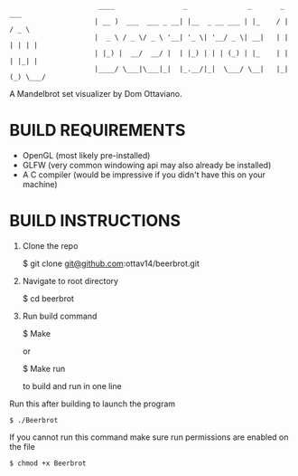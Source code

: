                           ____                 _               _       _       ___  
                         | __ )  ___  ___ _ __| |__  _ __ ___ | |_    / |     / _ \ 
                         |  _ \ / _ \/ _ \ '__| '_ \| '__/ _ \| __|   | |    | | | |
                         | |_) |  __/  __/ |  | |_) | | | (_) | |_    | |    | |_| |
                         |____/ \___|\___|_|  |_.__/|_|  \___/ \__|   |_| (_) \___/ 


A Mandelbrot set visualizer by Dom Ottaviano.

# BUILD REQUIREMENTS

 - OpenGL (most likely pre-installed)
 - GLFW (very common windowing api may also already be installed)
 - A C compiler (would be impressive if you didn't have this on your machine)

# BUILD INSTRUCTIONS

1. Clone the repo

    $ git clone git@github.com:ottav14/beerbrot.git

2. Navigate to root directory
    
    $ cd beerbrot

3. Run build command

    $ Make

    or

    $ Make run

    to build and run in one line

Run this after building to launch the program

    $ ./Beerbrot

If you cannot run this command make sure run permissions are enabled on the file

    $ chmod +x Beerbrot



                                                     
